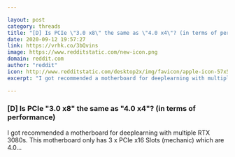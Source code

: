 ```yaml
---

layout: post
category: threads
title: "[D] Is PCIe \"3.0 x8\" the same as \"4.0 x4\"? (in terms of performance)"
date: 2020-09-12 19:57:27
link: https://vrhk.co/3bQvins
image: https://www.redditstatic.com/new-icon.png
domain: reddit.com
author: "reddit"
icon: http://www.redditstatic.com/desktop2x/img/favicon/apple-icon-57x57.png
excerpt: "I got recommended a motherboard for deeplearning with multiple RTX 3080s. This motherboard only has 3 x PCIe x16 Slots (mechanic) which are 4.0..."

---
```


### [D] Is PCIe "3.0 x8" the same as "4.0 x4"? (in terms of performance)

I got recommended a motherboard for deeplearning with multiple RTX 3080s. This motherboard only has 3 x PCIe x16 Slots (mechanic) which are 4.0...